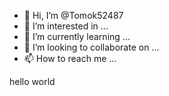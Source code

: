 - 👋 Hi, I’m @Tomok52487
- 👀 I’m interested in ...
- 🌱 I’m currently learning ...
- 💞️ I’m looking to collaborate on ...
- 📫 How to reach me ...

<!---
Tomok52487/Tomok52487 is a ✨ special ✨ repository because its `README.md` (this file) appears on your GitHub profile.
You can click the Preview link to take a look at your changes.
--->

hello world
